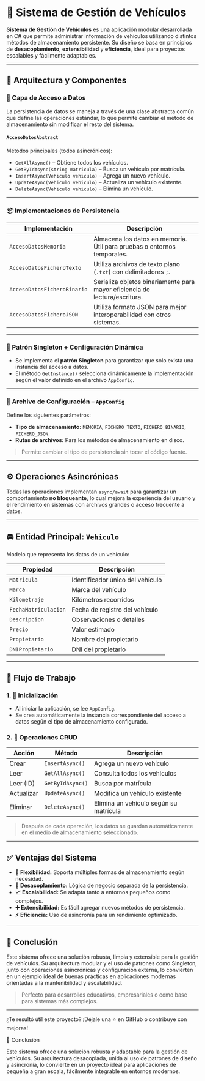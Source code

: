 # 🚗 Sistema de Gestión de Vehículos

**Sistema de Gestión de Vehículos** es una aplicación modular desarrollada en C# que permite administrar información de vehículos utilizando distintos métodos de almacenamiento persistente. Su diseño se basa en principios de **desacoplamiento**, **extensibilidad** y **eficiencia**, ideal para proyectos escalables y fácilmente adaptables.

---

## 🧱 Arquitectura y Componentes

### 🔌 Capa de Acceso a Datos

La persistencia de datos se maneja a través de una clase abstracta común que define las operaciones estándar, lo que permite cambiar el método de almacenamiento sin modificar el resto del sistema.

#### `AccesoDatosAbstract`

Métodos principales (todos asincrónicos):

- `GetAllAsync()` – Obtiene todos los vehículos.
- `GetByIdAsync(string matricula)` – Busca un vehículo por matrícula.
- `InsertAsync(Vehiculo vehiculo)` – Agrega un nuevo vehículo.
- `UpdateAsync(Vehiculo vehiculo)` – Actualiza un vehículo existente.
- `DeleteAsync(Vehiculo vehiculo)` – Elimina un vehículo.

---

### 📦 Implementaciones de Persistencia

| Implementación | Descripción |
|----------------|-------------|
| `AccesoDatosMemoria` | Almacena los datos en memoria. Útil para pruebas o entornos temporales. |
| `AccesoDatosFicheroTexto` | Utiliza archivos de texto plano (`.txt`) con delimitadores `;`. |
| `AccesoDatosFicheroBinario` | Serializa objetos binariamente para mayor eficiencia de lectura/escritura. |
| `AccesoDatosFicheroJSON` | Utiliza formato JSON para mejor interoperabilidad con otros sistemas. |

---

### 🧠 Patrón Singleton + Configuración Dinámica

- Se implementa el **patrón Singleton** para garantizar que solo exista una instancia del acceso a datos.
- El método `GetInstance()` selecciona dinámicamente la implementación según el valor definido en el archivo `AppConfig`.

---

### 🧾 Archivo de Configuración – `AppConfig`

Define los siguientes parámetros:

- **Tipo de almacenamiento:** `MEMORIA`, `FICHERO_TEXTO`, `FICHERO_BINARIO`, `FICHERO_JSON`.
- **Rutas de archivos:** Para los métodos de almacenamiento en disco.

> Permite cambiar el tipo de persistencia sin tocar el código fuente.

---

## ⚙️ Operaciones Asincrónicas

Todas las operaciones implementan `async/await` para garantizar un comportamiento **no bloqueante**, lo cual mejora la experiencia del usuario y el rendimiento en sistemas con archivos grandes o acceso frecuente a datos.

---

## 🚘 Entidad Principal: `Vehiculo`

Modelo que representa los datos de un vehículo:

| Propiedad            | Descripción                     |
|----------------------|----------------------------------|
| `Matricula`          | Identificador único del vehículo |
| `Marca`              | Marca del vehículo               |
| `Kilometraje`        | Kilómetros recorridos            |
| `FechaMatriculacion` | Fecha de registro del vehículo   |
| `Descripcion`        | Observaciones o detalles         |
| `Precio`             | Valor estimado                   |
| `Propietario`        | Nombre del propietario           |
| `DNIPropietario`     | DNI del propietario              |

---

## 🔁 Flujo de Trabajo

### 1. 🏁 Inicialización
- Al iniciar la aplicación, se lee `AppConfig`.
- Se crea automáticamente la instancia correspondiente del acceso a datos según el tipo de almacenamiento configurado.

### 2. 🔧 Operaciones CRUD

| Acción     | Método                 | Descripción                              |
|------------|------------------------|------------------------------------------|
| Crear      | `InsertAsync()`        | Agrega un nuevo vehículo                 |
| Leer       | `GetAllAsync()`        | Consulta todos los vehículos             |
| Leer (ID)  | `GetByIdAsync()`       | Busca por matrícula                      |
| Actualizar | `UpdateAsync()`        | Modifica un vehículo existente           |
| Eliminar   | `DeleteAsync()`        | Elimina un vehículo según su matrícula   |

> Después de cada operación, los datos se guardan automáticamente en el medio de almacenamiento seleccionado.

---

## ✅ Ventajas del Sistema

- **🔄 Flexibilidad:** Soporta múltiples formas de almacenamiento según necesidad.
- **🔌 Desacoplamiento:** Lógica de negocio separada de la persistencia.
- **📈 Escalabilidad:** Se adapta tanto a entornos pequeños como complejos.
- **➕ Extensibilidad:** Es fácil agregar nuevos métodos de persistencia.
- **⚡ Eficiencia:** Uso de asincronía para un rendimiento optimizado.

---

## 🧩 Conclusión

Este sistema ofrece una solución robusta, limpia y extensible para la gestión de vehículos. Su arquitectura modular y el uso de patrones como Singleton, junto con operaciones asincrónicas y configuración externa, lo convierten en un ejemplo ideal de buenas prácticas en aplicaciones modernas orientadas a la mantenibilidad y escalabilidad.

> Perfecto para desarrollos educativos, empresariales o como base para sistemas más complejos.

---

¿Te resultó útil este proyecto? ¡Déjale una ⭐ en GitHub o contribuye con mejoras!


🧩 Conclusión

Este sistema ofrece una solución robusta y adaptable para la gestión de vehículos. Su arquitectura desacoplada, unida al uso de patrones de diseño y asincronía, lo convierte en un proyecto ideal para aplicaciones de pequeña a gran escala, fácilmente integrable en entornos modernos.
